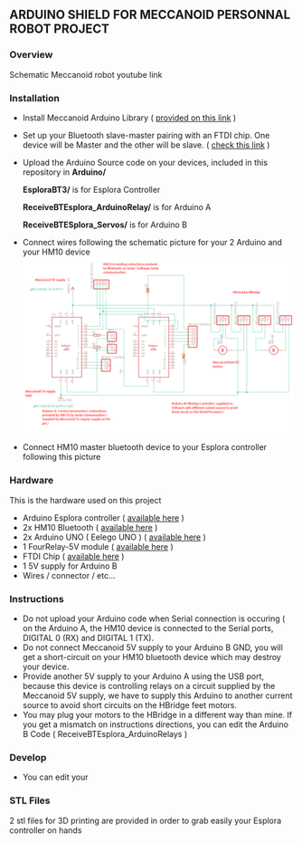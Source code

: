 ## ARDUINO SHIELD FOR MECCANOID PERSONNAL ROBOT PROJECT

### Overview

Schematic
Meccanoid robot
youtube link


### Installation
- Install Meccanoid Arduino Library ( [provided on this link](http://www.meccano.com/meccanoid-opensource) )
- Set up your Bluetooth slave-master pairing with an FTDI chip. One device will be Master and the other will be slave.
( [check this link](https://www.instructables.com/id/How-to-Use-Bluetooth-40-HM10/?fbclid=IwAR2GLLHkLqt9dNQLBvCo8Qc5vnz0IyvcvLNwDCA6tnjOxEIhA4G5cf7OB1w) )
- Upload the Arduino Source code on your devices, included in this repository in **Arduino/** 

   **EsploraBT3/** is for Esplora Controller
   
   **ReceiveBTEsplora_ArduinoRelay/** is for Arduino A
   
   **ReceiveBTESplora_Servos/** is for Arduino B
  
- Connect wires following the schematic picture for your 2 Arduino and your HM10 device
![alt text](https://github.com/sachaamm/meccanoidArduinoUnoShieldProject/blob/master/wikiPictures/eagle_2019-01-22_17-27-2222.png)


- Connect HM10 master bluetooth device to your Esplora controller following this picture 


### Hardware

This is the hardware used on this project
- Arduino Esplora controller ( [available here](https://fr.shopping.rakuten.com/offer/buy/2201571401/gratuit-esplora-rocker-game-board-atmega32u4-module-support-robot-ecran-lcd-1-8-pouces-tft.html?bbaid=2974341335&t=180112&xtatc=PUB-%5Bggp%5D-%5BInformatique%5D-%5BAccessoires%5D-%5B2201571401%5D-%5Bneuf%5D-%5BYOINS%5D&ptnrid=pt%7C89152206803%7Cc%7C53434268603%7C2201571401&ptnrid=s24llCvmK_dc|pcrid|53434268603|pkw||pmt|&ja2=tsid:67590|cid:285670043|agid:14467128323|tid:aud-269143871707:pla-89152206803|crid:53434268603|nw:g|rnd:16272168161431935316|dvc:c|adp:1o1&gclid=Cj0KCQiAm5viBRD4ARIsADGUT25t6cqBpQwFY6DI_-hoSrfeVMcB9rYTRa3jL_OBDdxffjhCL8IMMwQaAhTVEALw_wcB) )
- 2x HM10 Bluetooth ( [available here](https://fr.shopping.rakuten.com/offer/buy/2552517283/bluetooth-4-0-pour-arduino-android-ios-hm-10-ble-cc2540-cc2541-serie-sans-fil-module.html?bbaid=3825848571&t=180176&xtatc=PUB-%5Bggp%5D-%5BInformatique%5D-%5BAccessoires%5D-%5B2552517283%5D-%5Bneuf%5D-%5BBuyCool%5D&ptnrid=pt%7C412904372812%7Cc%7C248309744840%7C2552517283&ptnrid=snHX2pR89_dc|pcrid|248309744840|pkw||pmt|&ja2=tsid:|cid:723021248|agid:58346345904|tid:aud-329787467942:pla-412904372812|crid:248309744840|nw:g|rnd:14070458870104494051|dvc:c|adp:1o1&gclid=Cj0KCQiAm5viBRD4ARIsADGUT24Wg6h3EPiis6JnYEjRWdm48go2qsXzKBhFZeI0HbhM2KkK3keFkXkaAp33EALw_wcB) )
- 2x Arduino UNO ( Eelego UNO ) ( [available here](https://fr.farnell.com/arduino-org/a000073/arduino-uno-cms-kit-de-dev/dp/2285200?gclid=Cj0KCQiAm5viBRD4ARIsADGUT27SB2p4XF8JkJ1D9ywi_7TdR8JGiINMsCUoFB-QVbYXcGUIP6FpGJEaAtopEALw_wcB&gross_price=true&mckv=nAfw6jTY_dc|pcrid|80993927942|&CAWELAID=120185620000343524&CAGPSPN=pla&CAAGID=13038120062&CMP=KNC-GFR-GEN-SHOPPING-2285200&CATCI=aud-127173563342:pla-89203456717) )
- 1 FourRelay-5V module ( [available here](https://www.banggood.com/fr/5V-4-Channel-Relay-Module-For-Arduino-PIC-ARM-DSP-AVR-MSP430-Blue-p-87987.html?gmcCountry=FR&currency=EUR&createTmp=1&utm_source=googleshopping&utm_medium=cpc_union&utm_content=2zou&utm_campaign=ssc-fr-all&gclid=Cj0KCQiAm5viBRD4ARIsADGUT25e2Ajjgxh5M218oXJrrltuOxtD6GfLqWbmM2E8d8yZ26lLdXyDNQsaAtivEALw_wcB&cur_warehouse=HK) )
- FTDI Chip ( [available here](https://fr.banggood.com/FTDI-USB-OSD-Programmer-Module-for-F3-Flight-Control-AIO-Transmitter-OSD-BEC-Current-Sensor-p-1111287.html?akmClientCountry=FR&gmcCountry=FR&currency=EUR&createTmp=1&utm_source=googleshopping&utm_medium=cpc_bgcs&utm_content=zouzou&utm_campaign=pla-frg-toys-rctoys-pc&cur_warehouse=CN) )
- 1 5V supply for Arduino B
- Wires / connector  / etc...


### Instructions

- Do not upload your Arduino code when Serial connection is occuring ( on the Arduino A, the HM10 device is connected to the Serial ports,
DIGITAL 0 (RX) and DIGITAL 1 (TX). 
- Do not connect Meccanoid 5V supply to your Arduino B GND, you will get a short-circuit on your HM10 bluetooth device which may destroy your device.
- Provide another 5V supply to your Arduino A using the USB port, because this device is controlling relays on a circuit supplied by the Meccanoid 5V supply, we have to supply this Arduino to another current source to avoid short circuits on the HBridge feet motors.
- You may plug your motors to the HBridge in a different way than mine. If you get a mismatch on instructions directions, you can edit the Arduino B Code ( ReceiveBTEsplora_ArduinoRelays )

### Develop

- You can edit your

### STL Files

2 stl files for 3D printing are provided in order to grab easily your Esplora controller on hands



